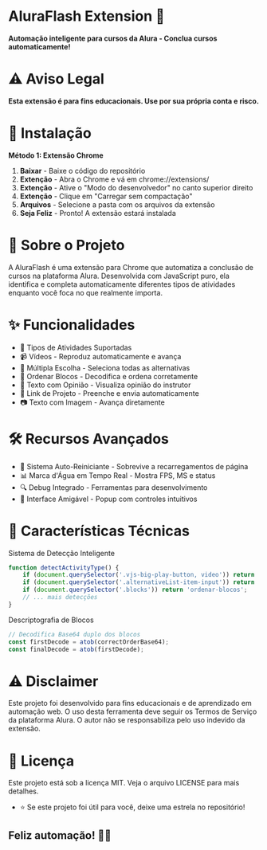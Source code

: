 # AluraFlash Extension 🚀 #
**Automação inteligente para cursos da Alura - Conclua cursos automaticamente!**

# ⚠️ Aviso Legal #
**Esta extensão é para fins educacionais. Use por sua própria conta e risco.**

# 🚀 Instalação #
**Método 1: Extensão Chrome**
1. **Baixar** - Baixe o código do repositório
2. **Extenção** - Abra o Chrome e vá em chrome://extensions/
3. **Extenção** - Ative o "Modo do desenvolvedor" no canto superior direito
4. **Extenção** - Clique em "Carregar sem compactação"
5. **Arquivos** - Selecione a pasta com os arquivos da extensão
6. **Seja Feliz** - Pronto! A extensão estará instalada

# 📖 Sobre o Projeto #
A AluraFlash é uma extensão para Chrome que automatiza a conclusão de cursos na plataforma Alura. Desenvolvida com JavaScript puro, ela identifica e completa automaticamente diferentes tipos de atividades enquanto você foca no que realmente importa.

# ✨ Funcionalidades #
* 🎯 Tipos de Atividades Suportadas
* 📹 Vídeos - Reproduz automaticamente e avança
* 🔘 Múltipla Escolha - Seleciona todas as alternativas
* 🧩 Ordenar Blocos - Decodifica e ordena corretamente
* 💬 Texto com Opinião - Visualiza opinião do instrutor
* 🔗 Link de Projeto - Preenche e envia automaticamente
* 📷 Texto com Imagem - Avança diretamente

# 🛠️ Recursos Avançados #
* 🔄 Sistema Auto-Reiniciante - Sobrevive a recarregamentos de página
* 📊 Marca d'Água em Tempo Real - Mostra FPS, MS e status
* 🔍 Debug Integrado - Ferramentas para desenvolvimento
* 🎨 Interface Amigável - Popup com controles intuitivos

# 🎯 Características Técnicas #
Sistema de Detecção Inteligente
```javascript
function detectActivityType() {
    if (document.querySelector('.vjs-big-play-button, video')) return 'video';
    if (document.querySelector('.alternativeList-item-input')) return 'multipla-escolha';
    if (document.querySelector('.blocks')) return 'ordenar-blocos';
    // ... mais detecções
}
```
Descriptografia de Blocos
```javascript
// Decodifica Base64 duplo dos blocos
const firstDecode = atob(correctOrderBase64);
const finalDecode = atob(firstDecode);
```
# ⚠️ Disclaimer #
Este projeto foi desenvolvido para fins educacionais e de aprendizado em automação web. O uso desta ferramenta deve seguir os Termos de Serviço da plataforma Alura. O autor não se responsabiliza pelo uso indevido da extensão.

# 📄 Licença #
Este projeto está sob a licença MIT. Veja o arquivo LICENSE para mais detalhes.

* ⭐ Se este projeto foi útil para você, deixe uma estrela no repositório! 

## Feliz automação! 🚀🎯 ##















